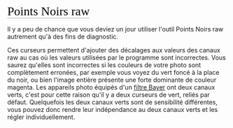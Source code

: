 <span style="color: #000000; background: none; overflow: hidden; page-break-after: avoid; font-size: 2.0em; font-family: Georgia,Times,serif; margin-top: 1em; margin-bottom: 0.25em; line-height: 1.3; padding: 0; border-bottom: 1px solid #AAAAAA;">Points
Noirs raw</span>

Il y a peu de chance que vous deviez un jour utiliser l'outil Points
Noirs raw autrement qu'à des fins de diagnostic.

Ces curseurs permettent d'ajouter des décalages aux valeurs des canaux
raw au cas où les valeurs utilisées par le programme sont incorrectes.
Vous saurez qu'elles sont incorrectes si les couleurs de votre photo
sont complètement erronées, par exemple vous voyez du vert foncé à la
place du noir, ou bien l'image entière présente une forte dominante de
couleur magenta. Les appareils photo équipés d'un [filtre
Bayer](https://en.wikipedia.org/wiki/Bayer_filter) ont deux canaux
verts, c'est pour cette raison qu'il y a deux curseurs de vert, reliés
par défaut. Quelquefois les deux canaux verts sont de sensibilité
différentes, vous pouvez donc rendre leur indépendance au deux canaux
verts et les régler individuellement.